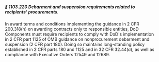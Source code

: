 ##### § 1103.220 Debarment and suspension requirements related to recipients' procurements. #####

In award terms and conditions implementing the guidance in 2 CFR 200.318(h) on awarding contracts only to responsible entities, DoD Components must require recipients to comply with DoD's implementation in 2 CFR part 1125 of OMB guidance on nonprocurement debarment and suspension (2 CFR part 180). Doing so maintains long-standing policy established in 2 CFR parts 180 and 1125 and in 32 CFR 32.44(d), as well as compliance with Executive Orders 12549 and 12689.